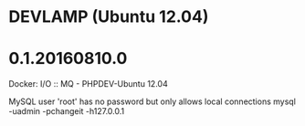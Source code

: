 # DEVLAMP (Ubuntu 12.04)
# 0.1.20160810.0

Docker: I/O :: MQ - PHPDEV-Ubuntu 12.04

MySQL user 'root' has no password but only allows local connections
mysql -uadmin -pchangeit -h127.0.0.1
